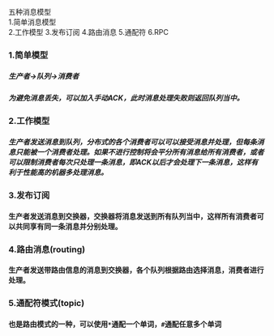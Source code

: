 五种消息模型  
1.简单消息模型  
2.工作模型
3.发布订阅
4.路由消息
5.通配符
6.RPC



### 1.简单模型
##### 生产者->队列->消费者
##### 为避免消息丢失，可以加入手动ACK，此时消息处理失败则返回队列当中。

### 2.工作模型
##### 生产者发送消息到队列，分布式的各个消费者可以可以接受消息并处理，但每条消息只能被一个消费者处理。如果不进行控制将会平分所有消息给所有消费者，或者可以限制消费者每次只处理一条消息，即ACK以后才会处理下一条消息，这样有利于性能高的机器多处理消息。

### 3.发布订阅
#### 生产者发送消息到交换器，交换器将消息发送到所有队列当中，这样所有消费者可以共同享有同一条消息并分别处理。

### 4.路由消息(routing)
#### 生产者发送带路由信息的消息到交换器，各个队列根据路由选择消息，消费者进行处理。

### 5.通配符模式(topic)
#### 也是路由模式的一种，可以使用`*`通配一个单词，`#`通配任意多个单词
